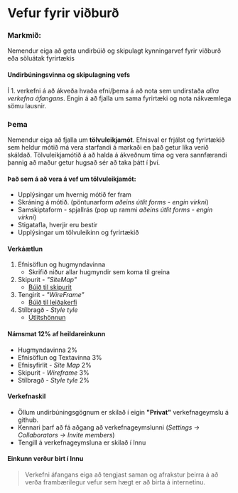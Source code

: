 # Vefur fyrir viðburð

### Markmið:

Nemendur eiga að geta undirbúið og skipulagt kynningarvef fyrir viðburð eða söluátak fyrirtækis 

#### Undirbúningsvinna og skipulagning vefs

Í 1. verkefni á að ákveða hvaða efni/þema á að nota sem undirstaða _allra verkefna áfangans_. Engin á að fjalla um sama fyrirtæki og nota nákvæmlega sömu lausnir.

### Þema 

Nemendur eiga að fjalla um **tölvuleikjamót**. Efnisval er frjálst og fyrirtækið sem heldur mótið má vera starfandi á markaði en það getur líka verið skáldað. Tölvuleikjamótið á að halda á ákveðnum tíma og vera sannfærandi þannig að maður getur hugsað sér að taka þátt í því.

#### Það sem á að vera á vef um tölvuleikjamót:

* Upplýsingar um hvernig mótið fer fram
* Skráning á mótið. (pöntunarform _aðeins útlit forms - engin virkni_)
* Samskiptaform - spjallrás (pop up rammi _aðeins útlit forms - engin virkni_)
* Stigatafla, hverjir eru bestir 
* Upplýsingar um tölvuleikinn og fyrirtækið

#### Verkáætlun

1. Efnisöflun og hugmyndavinna
   * Skrifið niður allar hugmyndir sem koma til greina
2. Skipurit - _"SiteMap"_
   * [Búið til skipurit](Námsefni-1/Sitemap.md)
3. Tengirit - _"WireFrame"_
   * [Búið til leiðakerfi](Námsefni-1/wireframe/README.md)
4. Stílbragð - _Style tyle_
   * [Útlitshönnun](Námsefni-1/prototype/README.md)

#### Námsmat 12% af heildareinkunn

* Hugmyndavinna 2%
* Efnisöflun og Textavinna 3%
* Efnisyfirlit - _Site Map_ 2%
* Skipurit - _Wireframe_     3%
* Stílbragð - _Style tyle_  2%

#### Verkefnaskil

- Öllum undirbúningsgögnum er skilað í eigin **"Privat"** verkefnageymslu á github. 
- Kennari þarf að fá aðgang að verkefnageymslunni (_Settings -> Collaborators -> Invite members_)
- Tengill á verkefnageymsluna er skilað í Innu

#### Einkunn verður birt í Innu

> Verkefni áfangans eiga að tengjast saman og afrakstur þeirra á að verða frambærilegur vefur sem hægt er að birta á internetinu. 
